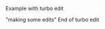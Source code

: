 Example with turbo edit
<dyad-edit path="foo/bar/file.js" description="turbo edit description">

<!-- hello -->

"making some edits"
</dyad-edit>
End of turbo edit
